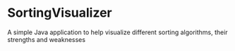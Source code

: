 # SortingVisualizer
A simple Java application to help visualize different sorting algorithms, their strengths and weaknesses
